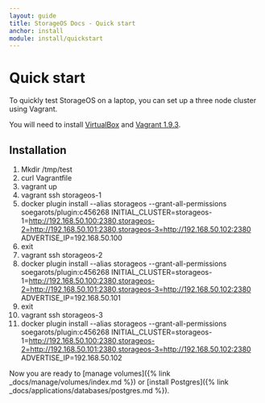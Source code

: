 ```yaml
---
layout: guide
title: StorageOS Docs - Quick start
anchor: install
module: install/quickstart
---
```


# Quick start

To quickly test StorageOS on a laptop, you can set up a three node cluster using Vagrant.

You will need to install [VirtualBox](https://www.virtualbox.org/wiki/Downloads) and [Vagrant
1.9.3](http://vagrantup.com/downloads.html).


## Installation


1. Mkdir /tmp/test
2. curl Vagrantfile
3. vagrant up
4. vagrant ssh storageos-1
5. docker plugin install --alias storageos --grant-all-permissions soegarots/plugin:c456268 INITIAL_CLUSTER=storageos-1=http://192.168.50.100:2380,storageos-2=http://192.168.50.101:2380,storageos-3=http://192.168.50.102:2380 ADVERTISE_IP=192.168.50.100
6. exit
7. vagrant ssh storageos-2
8. docker plugin install --alias storageos --grant-all-permissions soegarots/plugin:c456268 INITIAL_CLUSTER=storageos-1=http://192.168.50.100:2380,storageos-2=http://192.168.50.101:2380,storageos-3=http://192.168.50.102:2380 ADVERTISE_IP=192.168.50.101
9. exit
10. vagrant ssh storageos-3
11. docker plugin install --alias storageos --grant-all-permissions soegarots/plugin:c456268 INITIAL_CLUSTER=storageos-1=http://192.168.50.100:2380,storageos-2=http://192.168.50.101:2380,storageos-3=http://192.168.50.102:2380 ADVERTISE_IP=192.168.50.102


Now you are ready to [manage volumes]({% link _docs/manage/volumes/index.md %}) or [install Postgres]({% link _docs/applications/databases/postgres.md %}).
